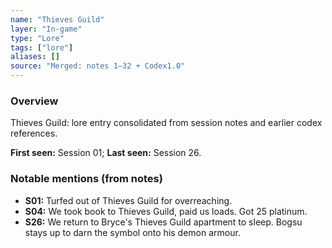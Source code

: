 ```yaml
---
name: "Thieves Guild"
layer: "In-game"
type: "Lore"
tags: ["lore"]
aliases: []
source: "Merged: notes 1–32 + Codex1.0"
---
```

### Overview
Thieves Guild: lore entry consolidated from session notes and earlier codex references.

**First seen:** Session 01; **Last seen:** Session 26.

### Notable mentions (from notes)
- **S01:** Turfed out of Thieves Guild for overreaching.
- **S04:** We took book to Thieves Guild, paid us loads. Got 25 platinum.
- **S26:** We return to Bryce's Thieves Guild apartment to sleep. Bogsu stays up to darn the symbol onto his demon armour.
